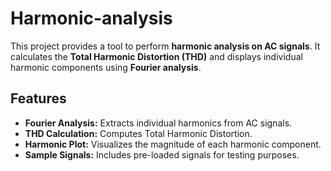 # Harmonic-analysis
This project provides a tool to perform **harmonic analysis on AC signals**. It calculates the **Total Harmonic Distortion (THD)** and displays individual harmonic components using **Fourier analysis**. 

## **Features**
- **Fourier Analysis:** Extracts individual harmonics from AC signals.
- **THD Calculation:** Computes Total Harmonic Distortion.
- **Harmonic Plot:** Visualizes the magnitude of each harmonic component.
- **Sample Signals:** Includes pre-loaded signals for testing purposes.


